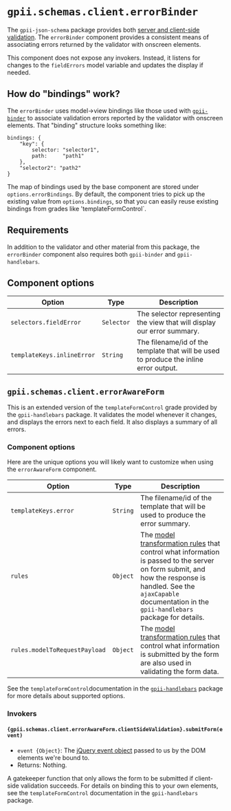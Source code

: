# `gpii.schemas.client.errorBinder`

The `gpii-json-schema` package provides both [server and client-side validation](validator.md).  The `errorBinder`
component provides a consistent means of associating errors returned by the validator with onscreen elements.

This component does not expose any invokers.  Instead, it listens for changes to the `fieldErrors` model variable and
updates the display if needed.

## How do "bindings" work?

The `errorBinder` uses model->view bindings like those used with [`gpii-binder`](https://github.com/GPII/gpii-binder) to
associate validation errors reported by the validator with onscreen elements.  That "binding" structure looks something
like:

```snippet
bindings: {
    "key": {
        selector: "selector1",
        path:     "path1"
    },
    "selector2": "path2"
}
```

The map of bindings used by the base component are stored under `options.errorBindings`.  By default, the component
tries to pick up the existing value from `options.bindings`, so that you can easily reuse existing bindings from
grades like 'templateFormControl`.

## Requirements

In addition to the validator and other material from this package, the `errorBinder` component also requires both
`gpii-binder` and `gpii-handlebars`.

## Component options

| Option             | Type     | Description |
| ------------------ | -------- | ----------- |
| `selectors.fieldError` | `Selector` | The selector representing the view that will display our error summary. |
| `templateKeys.inlineError` | `String` | The filename/id of the template that will be used to produce the inline error output. |

## `gpii.schemas.client.errorAwareForm`

This is an extended version of the `templateFormControl` grade provided by the `gpii-handlebars` package.
It validates the model whenever it changes, and displays the errors next to each field.  It also displays a summary of
all errors.

### Component options

Here are the unique options you will likely want to customize when using the `errorAwareForm` component.

| Option             | Type     | Description |
| ------------------ | -------- | ----------- |
| `templateKeys.error` | `String` | The filename/id of the template that will be used to produce the error summary. |
| `rules` | `Object` | The [model transformation rules](https://wiki.fluidproject.org/display/docs/fluid.model.transformWithRules) that control what information is passed to the server on form submit, and how the response is handled.  See the `ajaxCapable` documentation in the `gpii-handlebars` package for details. |
| `rules.modelToRequestPayload` | `Object` | The [model transformation rules](https://wiki.fluidproject.org/display/docs/fluid.model.transformWithRules) that control what information is submitted by the form are also used in validating the form data. |

See the `templateFormControl`documentation in the [`gpii-handlebars`](https://github.com/GPII/gpii-handlebars) package
for more details about supported options.

### Invokers

#### `{gpii.schemas.client.errorAwareForm.clientSideValidation}.submitForm(event)`

* `event {Object}`: The [jQuery event object](http://api.jquery.com/Types/#Event) passed to us by the DOM elements we're
  bound to.
* Returns: Nothing.

A gatekeeper function that only allows the form to be submitted if client-side validation succeeds.  For details on
binding this to your own elements, see the `templateFormControl` documentation in the `gpii-handlebars` package.
